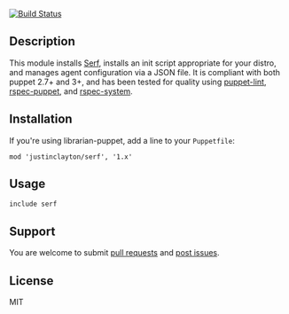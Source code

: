 [![Build Status](https://travis-ci.org/justinclayton/puppet-module-serf.svg?branch=master)](https://travis-ci.org/justinclayton/puppet-module-serf)

Description
-------
This module installs [Serf](http://serfdom.io), installs an init script appropriate for your distro,
and manages agent configuration via a JSON file. It is compliant with both puppet 2.7+ and 3+, and has been tested for quality using [puppet-lint](http://github.com/puppetlabs/puppet-lint), [rspec-puppet](http://github.com/rodjek/rspec-puppet), and [rspec-system](http://github.com/puppetlabs/rspec-system).

Installation
------
If you're using librarian-puppet, add a line to your `Puppetfile`:

```
mod 'justinclayton/serf', '1.x'
```

Usage
------
```
include serf
```

Support
-------

You are welcome to submit [pull requests](https://github.com/justinclayton/puppet-module-serf/pull_requests) and [post issues](https://github.com/justinclayton/puppet-module-serf/issues).

License
-------
MIT